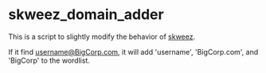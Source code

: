 # skweez_domain_adder

This is a script to slightly modify the behavior of [skweez](https://github.com/edermi/skweez).

If it find username@BigCorp.com, it will add 'username', 'BigCorp.com', and 'BigCorp' to the wordlist.
